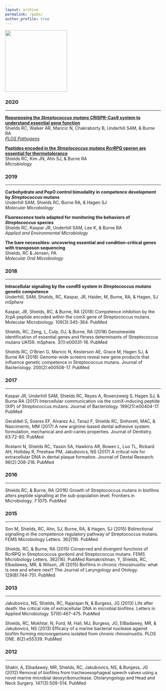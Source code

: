 ```yaml
---
layout: archive
permalink: /pubs/
author_profile: true
---
```


<img src='/images/journals.png' width="200" height="200">

<script type='text/javascript' src='https://d1bxh8uas1mnw7.cloudfront.net/assets/embed.js'></script>

### 2020
---
[**Repurposing the *Streptococcus mutans* CRISPR-Cas9 system to understand essential gene function**](https://journals.plos.org/plospathogens/article?id=10.1371/journal.ppat.1008344)\
Shields RC, Walker AR, Maricic N, Chakraborty B, Underhill SAM, & Burne RA\
[*PLOS Pathogens*](https://journals.plos.org/plospathogens/)
<div class='altmetric-embed' data-doi="10.1371/journal.ppat.1008344"></div>

[**Peptides encoded in the *Streptococcus mutans RcrRPQ* operon are essential for thermotolerance**](https://www.microbiologyresearch.org/content/journal/micro/10.1099/mic.0.000887)\
Shields RC, Kim JN, Ahn SJ, & Burne RA\
*Microbiology* 
<div class='altmetric-embed' data-doi="10.1099/mic.0.000887"></div>

### 2019
---
**Carbohydrate and PepO control bimodality in competence development by *Streptococcus mutans***\
Underhill SAM, Shields RC, Burne RA, & Hagen SJ\
*Molecular Microbiology*
<div class='altmetric-embed' data-doi="10.1111/mmi.14367"></div>

**Fluorescence tools adapted for monitoring the behaviors of *Streptococcus* species**\
Shields RC, Kaspar JR, Underhill SAM, Lee K, & Burne RA\
*Applied and Environmental Microbiology*
<div class='altmetric-embed' data-doi="10.1128/AEM.00620-19"></div>

**The bare necessities: uncovering essential and condition-critical genes with transposon sequencing**\
Shields, RC & Jensen, PA\
*Molecular Oral Microbiology*
<div class='altmetric-embed' data-doi="10.1111/omi.12256"></div>

### 2018
---
**Intracellular signaling by the *comRS* system in *Streptococcus mutans* genetic competence**\
Underhill, SAM, Shields, RC, Kaspar, JR, Haider, M, Burne, RA, & Hagen, SJ\
*mSphere*
<div class='altmetric-embed' data-doi="10.1128/mSphere.00444-18"></div>

Kaspar, JR, Shields, RC, & Burne, RA (2018) Competence inhibition by the XrpA peptide encoded within the comX gene of Streptococcus mutans. Molecular Microbiology. 109(3):345-364. PubMed

Shields, RC, Zeng, L, Culp, DJ, & Burne, RA (2018) Genomewide identification of essential genes and fitness determinants of Streptococcus mutans UA159. mSphere. 3(1):e00031-18. PubMed 

Shields RC, O’Brien G, Maricic N, Kesterson AE, Grace M, Hagen SJ, & Burne RA (2018) Genome-wide screens reveal new gene products that influence genetic competence in Streptococcus mutans. Journal of Bacteriology. 200(2):e00508-17. PubMed

### 2017
---

Kaspar JR, Underhill SAM, Shields RC, Reyes A, Rosenzweig S, Hagen SJ, & Burne RA (2017) Intercellular communication via the comX-inducing peptide (XIP) of Streptococcus mutans. Journal of Bacteriology. 199(21):e00404-17. PubMed   

Geraldeli S, Soares EF, Alvarez AJ, Tanaz F, Shields RC, Sinhoreti, MAC, & Nascimento, MM (2017) A new arginine-based dental adhesive system: formulation, mechanical and anti-caries properties. Journal of Dentistry. 63:72-80. PubMed

Rostami N, Shields RC, Yassin SA, Hawkins AR, Bowen L, Luo TL, Rickard AH, Holliday R, Preshaw PM, Jakubovics, NS (2017) A critical role for extracellular DNA in dental plaque formation. Journal of Dental Research. 96(2):208-216. PubMed

### 2016
---

Shields RC, & Burne, RA (2016) Growth of Streptococcus mutans in biofilms alters peptide signalling at the sub-population level. Frontiers in Microbiology. 7:1075. PubMed

### 2015
---

Son M, Shields, RC, Ahn, SJ, Burne, RA, & Hagen, SJ (2015) Bidirectional signalling in the competence regulatory pathway of Streptococcus mutans. FEMS Microbiology Letters. 362(19). PubMed

Shields, RC, & Burne, RA (2015) Conserved and divergent functions of RcrRPQ in Streptococcus gordonii and Streptococcus mutans. FEMS Microbiology Letters. 362(16). PubMed
Ramakrishnan, Y, Shields, RC, Elbadawey, MR, & Wilson, JR (2015) Biofilms in chronic rhinosinusitis: what is new and where next? The Journal of Laryngology and Otology. 129(8):744-751. PubMed

### 2013
---

Jakubovics, NS, Shields, RC, Rajarajan N, & Burgess, JG (2013) Life after death: the critical role of extracellular DNA in microbial biofilms. Letters in Applied Microbiology. 57(6):467-475. PubMed

Shields, RC, Mokhtar, N, Ford, M, Hall, MJ, Burgess, JG, ElBadawey, MR, & Jakubovics, NS (2013) Efficacy of a marine bacterial nuclease against biofilm forming microorganisms isolated from chronic rhinosinusitis. PLOS ONE. 8(2):e55339. PubMed

### 2012
---

Shakir, A, Elbadawey, MR, Shields, RC, Jakubovics, NS, & Burgess, JG (2012) Removal of biofilms from tracheoesophageal speech valves using a novel marine microbial deoxyribonuclease. Otolaryngology and Head and Neck Surgery. 147(3):509-514. PubMed
